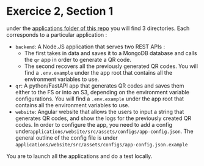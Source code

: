 # Exercice 2, Section 1

under the [applications folder of this repo](../applications) you will find 3 directories. Each corresponds to a
particular application :

* `backend`: A Node.JS application that serves two REST APIs :
    * The first takes in data and saves it to a MongoDB database and calls the `qr` app in order to generate a QR code.
    * The second recovers all the previously generated QR codes. You will find a `.env.example` under the app root that
      contains all the environment variables to use.
* `qr`: A python/FastAPI app that generates QR codes and saves them either to the FS or into an S3, depending on the
  environment variable configurations. You will find a `.env.example` under the app root that contains all the
  environment variables to use.
* `website`: Angular website that allows the users to input a string that generates QR codes, and show the logs for the
  previously created QR codes. In order to configure the app, you need to add a config
  under`applications/website/src/assets/configs/app-config.json`. The general outline of the config file is
  under `applications/website/src/assets/configs/app-config.json.example`

You are to launch all the applications and do a test locally.